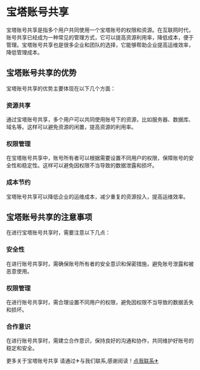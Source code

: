 # 宝塔账号共享

宝塔账号共享是指多个用户共同使用一个宝塔账号的权限和资源。在互联网时代，账号共享已经成为一种常见的管理方式，它可以提高资源利用率，降低成本，便于管理。宝塔账号共享也是很多企业和团队的选择，它能够帮助企业提高运维效率，降低管理成本。

## 宝塔账号共享的优势

宝塔账号共享的优势主要体现在以下几个方面：

### 资源共享

通过宝塔账号共享，多个用户可以共同使用账号下的资源，比如服务器、数据库、域名等。这样可以避免资源的闲置，提高资源的利用率。

### 权限管理

在宝塔账号共享中，账号所有者可以根据需要设置不同用户的权限，保障账号的安全性和稳定性。这样可以避免因权限不当导致的数据泄露和损坏。

### 成本节约

宝塔账号共享可以降低企业的运维成本，减少重复的资源投入，提高运维效率。

## 宝塔账号共享的注意事项

在进行宝塔账号共享时，需要注意以下几点：

### 安全性

在进行账号共享时，需确保账号所有者的安全意识和保密措施，避免账号泄露和被恶意使用。

### 权限管理

在进行账号共享时，需合理设置不同用户的权限，避免因权限不当导致的数据丢失和损坏。

### 合作意识

在进行账号共享时，需建立合作意识，保持良好的沟通和协作，共同维护好账号的稳定和安全。

更多关于宝塔账号共享 请通过✈与我们联系,感谢阅读！[点我联系✈](https://qa.k02.cc)